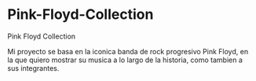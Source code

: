 # Pink-Floyd-Collection

</h1> Pink Floyd Collection </h1>
</p> Mi proyecto se basa en la iconica banda de rock progresivo Pink Floyd, en la que quiero mostrar su musica a lo largo de la historia, como tambien a sus integrantes. </p>
